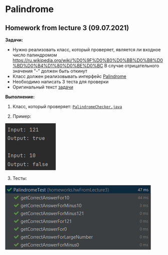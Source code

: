 # Palindrome
## Homework from lecture 3 (09.07.2021)

**Задачи:**

* Нужно реализовать класс, который проверяет, является ли входное число палиндромом
  https://ru.wikipedia.org/wiki/%D0%9F%D0%B0%D0%BB%D0%B8%D0%BD%D0%B4%D1%80%D0%BE%D0%BC
  В случае отрицательного значения "-" должен быть откинут
* Класс должен реализовывать интерфейс [Palindrome](Palindrome.java)
* Необходимо написать 3 теста для проверки
* Оригинальный текст [задачи](https://leetcode.com/problems/palindrome-number/)

**Выполнение:**

1. Класс, который проверяет: [```PalindromeChecker.java```](PalindromeChecker.java)

2. Пример:

![img.png](img.png)

3. Тесты:

![img_3.png](img_3.png)